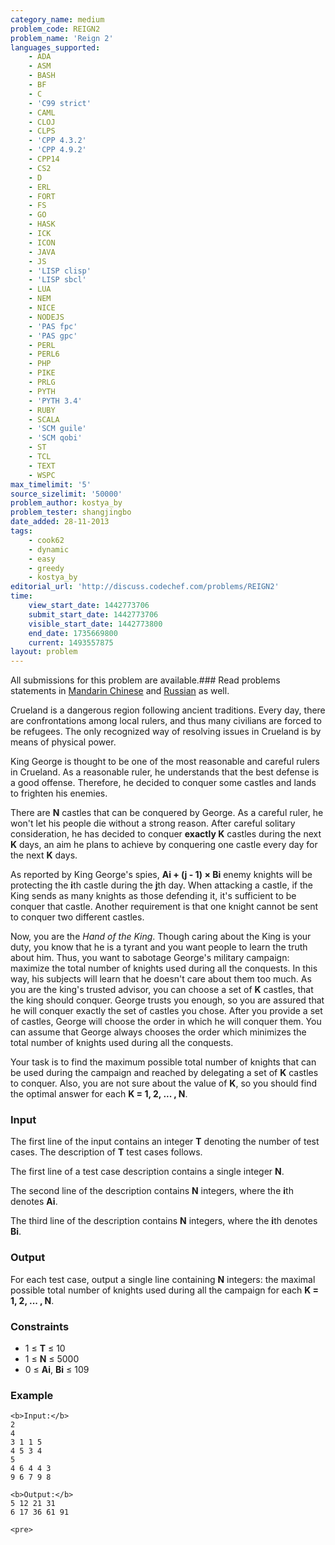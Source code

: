 ```yaml
---
category_name: medium
problem_code: REIGN2
problem_name: 'Reign 2'
languages_supported:
    - ADA
    - ASM
    - BASH
    - BF
    - C
    - 'C99 strict'
    - CAML
    - CLOJ
    - CLPS
    - 'CPP 4.3.2'
    - 'CPP 4.9.2'
    - CPP14
    - CS2
    - D
    - ERL
    - FORT
    - FS
    - GO
    - HASK
    - ICK
    - ICON
    - JAVA
    - JS
    - 'LISP clisp'
    - 'LISP sbcl'
    - LUA
    - NEM
    - NICE
    - NODEJS
    - 'PAS fpc'
    - 'PAS gpc'
    - PERL
    - PERL6
    - PHP
    - PIKE
    - PRLG
    - PYTH
    - 'PYTH 3.4'
    - RUBY
    - SCALA
    - 'SCM guile'
    - 'SCM qobi'
    - ST
    - TCL
    - TEXT
    - WSPC
max_timelimit: '5'
source_sizelimit: '50000'
problem_author: kostya_by
problem_tester: shangjingbo
date_added: 28-11-2013
tags:
    - cook62
    - dynamic
    - easy
    - greedy
    - kostya_by
editorial_url: 'http://discuss.codechef.com/problems/REIGN2'
time:
    view_start_date: 1442773706
    submit_start_date: 1442773706
    visible_start_date: 1442773800
    end_date: 1735669800
    current: 1493557875
layout: problem
---
```

All submissions for this problem are available.### Read problems statements in [Mandarin Chinese](/download/translated/COOK62/mandarin/REIGN2.pdf) and [Russian](/download/translated/COOK62/russian/REIGN2.pdf) as well.

Crueland is a dangerous region following ancient traditions. Every day, there are confrontations among local rulers, and thus many civilians are forced to be refugees. The only recognized way of resolving issues in Crueland is by means of physical power.

King George is thought to be one of the most reasonable and careful rulers in Crueland. As a reasonable ruler, he understands that the best defense is a good offense. Therefore, he decided to conquer some castles and lands to frighten his enemies.

There are **N** castles that can be conquered by George. As a careful ruler, he won't let his people die without a strong reason. After careful solitary consideration, he has decided to conquer **exactly K** castles during the next **K** days, an aim he plans to achieve by conquering one castle every day for the next **K** days.

As reported by King George's spies, **Ai + (j - 1) × Bi** enemy knights will be protecting the **i**th castle during the **j**th day. When attacking a castle, if the King sends as many knights as those defending it, it's sufficient to be conquer that castle. Another requirement is that one knight cannot be sent to conquer two different castles.

Now, you are the *Hand of the King*. Though caring about the King is your duty, you know that he is a tyrant and you want people to learn the truth about him. Thus, you want to sabotage George's military campaign: maximize the total number of knights used during all the conquests. In this way, his subjects will learn that he doesn't care about them too much. As you are the king's trusted advisor, you can choose a set of **K** castles, that the king should conquer. George trusts you enough, so you are assured that he will conquer exactly the set of castles you chose. After you provide a set of castles, George will choose the order in which he will conquer them. You can assume that George always chooses the order which minimizes the total number of knights used during all the conquests.

Your task is to find the maximum possible total number of knights that can be used during the campaign and reached by delegating a set of **K** castles to conquer. Also, you are not sure about the value of **K**, so you should find the optimal answer for each **K = 1, 2, ... , N**.

### Input

The first line of the input contains an integer **T** denoting the number of test cases. The description of **T** test cases follows.

The first line of a test case description contains a single integer **N**.

The second line of the description contains **N** integers, where the **i**th denotes **Ai**.

The third line of the description contains **N** integers, where the **i**th denotes **Bi**.

### Output

For each test case, output a single line containing **N** integers: the maximal possible total number of knights used during all the campaign for each **K = 1, 2, ... , N**.

### Constraints

- 1 ≤ **T** ≤ 10
- 1 ≤ **N** ≤ 5000
- 0 ≤ **Ai**, **Bi** ≤ 109
 
### Example

 ```
<b>Input:</b>
2
4
3 1 1 5
4 5 3 4
5
4 6 4 4 3
9 6 7 9 8

<b>Output:</b>
5 12 21 31
6 17 36 61 91

<pre>